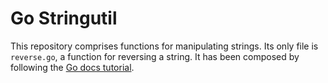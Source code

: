 # Go Stringutil

This repository comprises functions for manipulating strings. Its only file is `reverse.go`, a function for reversing a string. It has been composed by following the [Go docs tutorial](https://golang.org/doc/code.html#Workspaces).
